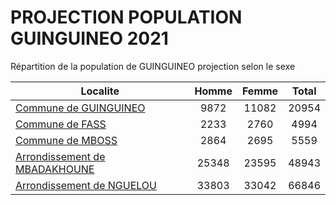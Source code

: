 # PROJECTION POPULATION GUINGUINEO 2021
	
Répartition de la population de GUINGUINEO projection selon le sexe
	
| Localite  | Homme | Femme | Total |
| --------- |:-----:|:-----:|:-----:|
| [Commune de GUINGUINEO](GUINGUINEO) | 9872 | 11082 | 20954 |
| [Commune de FASS](FASS) | 2233 | 2760 | 4994 |
| [Commune de MBOSS](MBOSS) | 2864 | 2695 | 5559 |
| [Arrondissement de MBADAKHOUNE](MBADAKHOUNE) | 25348 | 23595 | 48943 |
| [Arrondissement de NGUELOU](NGUELOU) | 33803 | 33042 | 66846 |
